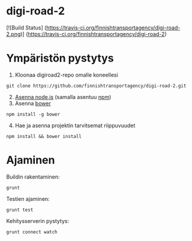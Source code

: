 digi-road-2
===========


[![Build Status] (https://travis-ci.org/finnishtransportagency/digi-road-2.png)]
(https://travis-ci.org/finnishtransportagency/digi-road-2)


Ympäristön pystytys
===================

1. Kloonaa digiroad2-repo omalle koneellesi

```
git clone https://github.com/finnishtransportagency/digi-road-2.git
```

2. [Asenna node.js](http://howtonode.org/how-to-install-nodejs) (samalla asentuu [npm](https://npmjs.org/))
3. Asenna [bower](https://github.com/bower/bower)

```
npm install -g bower
```

4. Hae ja asenna projektin tarvitsemat riippuvuudet

```
npm install && bower install
```

Ajaminen
========

Buildin rakentaminen: 

```
grunt
```

Testien ajaminen:

```
grunt test
```

Kehitysserverin pystytys:

```
grunt connect watch
```
